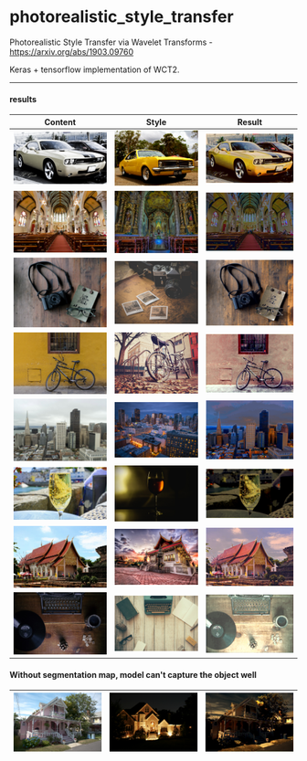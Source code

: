 # photorealistic_style_transfer

Photorealistic Style Transfer via Wavelet Transforms - https://arxiv.org/abs/1903.09760

Keras + tensorflow implementation of WCT2.

------

#### results

| Content | Style | Result |
|--|--|--|
|![c1](/examples/input/in29.png)|![g1](/examples/style/tar29.png)| ![g1](/examples/output/out29.png) |
|![c1](/examples/input/in39.png)|![g1](/examples/style/tar39.png)| ![g1](/examples/output/out39.png) |
|![c1](/examples/input/in41.png)|![g1](/examples/style/tar41.png)| ![g1](/examples/output/out41.png) |
|![c1](/examples/input/in43.png)|![g1](/examples/style/tar43.png)| ![g1](/examples/output/out43.png) |
|![c1](/examples/input/in31.png)|![g1](/examples/style/tar31.png)| ![g1](/examples/output/out31.png) |
|![c1](/examples/input/in17.png)|![g1](/examples/style/tar17.png)| ![g1](/examples/output/out17.png) |
|![c1](/examples/input/in60.png)|![g1](/examples/style/tar60.png)| ![g1](/examples/output/out60.png) |
|![c1](/examples/input/in42.png)|![g1](/examples/style/tar42.png)| ![g1](/examples/output/out42.png) |

#### Without segmentation map, model can't capture the object well
|![c1](/examples/input/in20.png)|![g1](/examples/style/tar20.png)| ![g1](/examples/output/out20.png) |
|--|--|--|
